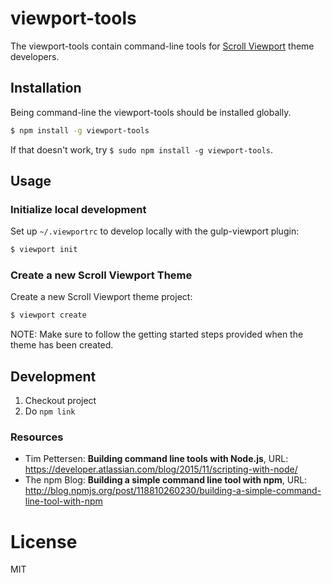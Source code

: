 # viewport-tools

The viewport-tools contain command-line tools for 
[Scroll Viewport](https://www.k15t.com/software/scroll-viewport) theme 
developers.


## Installation

Being command-line the viewport-tools should be installed globally.

```bash
$ npm install -g viewport-tools
```

If that doesn't work, try ``$ sudo npm install -g viewport-tools``.


## Usage

### Initialize local development

Set up ``~/.viewportrc`` to develop locally with the gulp-viewport plugin:

```bash
$ viewport init
```


### Create a new Scroll Viewport Theme 

Create a new Scroll Viewport theme project:

```bash
$ viewport create
```

NOTE: Make sure to follow the getting started steps provided when the theme has been created.


## Development

1. Checkout project
1. Do `npm link`

### Resources

* Tim Pettersen: __Building command line tools with Node.js__, URL: https://developer.atlassian.com/blog/2015/11/scripting-with-node/
* The npm Blog: __Building a simple command line tool with npm__, URL: http://blog.npmjs.org/post/118810260230/building-a-simple-command-line-tool-with-npm

# License 

MIT